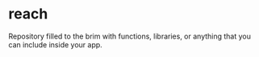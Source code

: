 # reach
Repository filled to the brim with functions, libraries, or anything that you can include inside your app.
